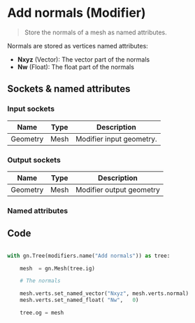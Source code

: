 # Add normals (Modifier)

> Store the normals of a mesh as named attributes.

Normals are stored as vertices named attributes:

- **Nxyz** (Vector): The vector part of the normals
- **Nw** (Float): The float part of the normals

## Sockets & named attributes

### Input sockets

| Name        | Type        | Description                                                           |
| ----------- | ----------- | --------------------------------------------------------------------- |
| Geometry    | Mesh        | Modifier input geometry.                                              |

### Output sockets

| Name        | Type        | Description                                                           |
| ----------- | ----------- | --------------------------------------------------------------------- |
| Geometry    | Mesh        | Modifier output geometry                                              |

### Named attributes



## Code

``` python

with gn.Tree(modifiers.name("Add normals")) as tree:

    mesh  = gn.Mesh(tree.ig)

    # The normals

    mesh.verts.set_named_vector("Nxyz", mesh.verts.normal)
    mesh.verts.set_named_float( "Nw",   0)

    tree.og = mesh

```
